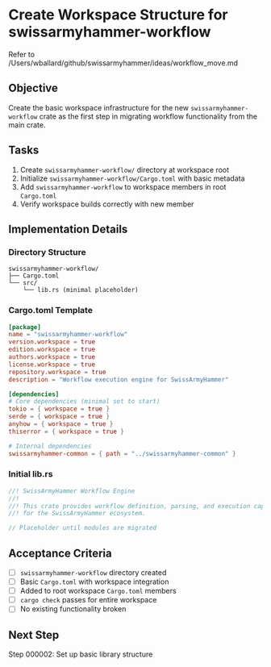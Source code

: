 # Create Workspace Structure for swissarmyhammer-workflow

Refer to /Users/wballard/github/swissarmyhammer/ideas/workflow_move.md

## Objective
Create the basic workspace infrastructure for the new `swissarmyhammer-workflow` crate as the first step in migrating workflow functionality from the main crate.

## Tasks
1. Create `swissarmyhammer-workflow/` directory at workspace root
2. Initialize `swissarmyhammer-workflow/Cargo.toml` with basic metadata
3. Add `swissarmyhammer-workflow` to workspace members in root `Cargo.toml`
4. Verify workspace builds correctly with new member

## Implementation Details

### Directory Structure
```
swissarmyhammer-workflow/
├── Cargo.toml
└── src/
    └── lib.rs (minimal placeholder)
```

### Cargo.toml Template
```toml
[package]
name = "swissarmyhammer-workflow"
version.workspace = true
edition.workspace = true
authors.workspace = true
license.workspace = true
repository.workspace = true
description = "Workflow execution engine for SwissArmyHammer"

[dependencies]
# Core dependencies (minimal set to start)
tokio = { workspace = true }
serde = { workspace = true }
anyhow = { workspace = true }
thiserror = { workspace = true }

# Internal dependencies 
swissarmyhammer-common = { path = "../swissarmyhammer-common" }
```

### Initial lib.rs
```rust
//! SwissArmyHammer Workflow Engine
//!
//! This crate provides workflow definition, parsing, and execution capabilities
//! for the SwissArmyHammer ecosystem.

// Placeholder until modules are migrated
```

## Acceptance Criteria
- [ ] `swissarmyhammer-workflow` directory created
- [ ] Basic `Cargo.toml` with workspace integration
- [ ] Added to root workspace `Cargo.toml` members
- [ ] `cargo check` passes for entire workspace
- [ ] No existing functionality broken

## Next Step
Step 000002: Set up basic library structure